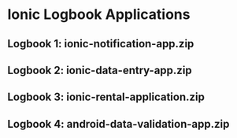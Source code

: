 # Ionic Logbook Applications

## Logbook 1: ionic-notification-app.zip
## Logbook 2: ionic-data-entry-app.zip
## Logbook 3: ionic-rental-application.zip
## Logbook 4: android-data-validation-app.zip
